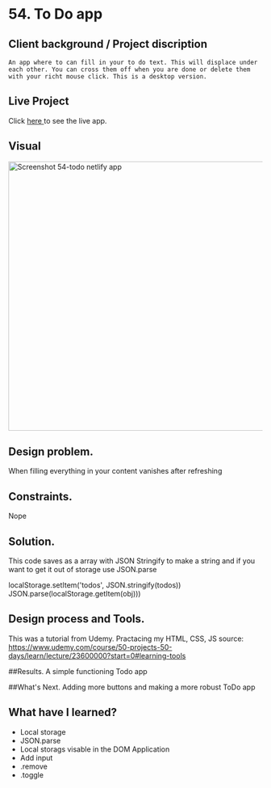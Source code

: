# 54. To Do app

## Client background / Project discription 
    An app where to can fill in your to do text. This will displace under each other. You can cross them off when you are done or delete them with your richt mouse click. This is a desktop version.

## Live Project
Click <a href="54-todo.netlify.app"> here </a>to see the live app.



## Visual
<img width="533" alt="Screenshot 54-todo netlify app" src="https://user-images.githubusercontent.com/38401274/226109516-054dee53-375d-4723-b669-e07654f7cab8.png">

    
## Design problem. 
When filling everything in your content vanishes after refreshing

## Constraints. 
Nope

## Solution. 
This code saves as a array with JSON Stringify to make a string
and if you want to get it out of storage use JSON.parse

localStorage.setItem('todos', JSON.stringify(todos))
JSON.parse(localStorage.getItem(obj)))


## Design process and Tools. 
This was a tutorial from Udemy. Practacing my HTML, CSS, JS
source: https://www.udemy.com/course/50-projects-50-days/learn/lecture/23600000?start=0#learning-tools

##Results. 
A simple functioning Todo app

##What's Next. 
Adding more buttons and making a more robust ToDo app

## What have I learned?
<ul>
  <li>Local storage</li>
  <li>JSON.parse</li>
    <li>Local storags visable in the DOM Application</li>
  <li>Add input</li>
    <li>.remove</li>
    <li> .toggle</li>

</ul>



